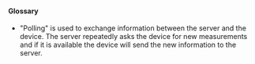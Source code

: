 
#### Glossary 
- "Polling" is used to exchange information between the server and the device. The server repeatedly asks the device for new measurements and if it is available the device will send the new information to the server.